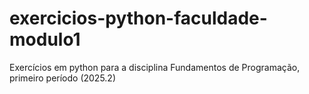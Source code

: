# exercicios-python-faculdade-modulo1
Exercícios em python para a disciplina Fundamentos de Programação, primeiro período (2025.2)
